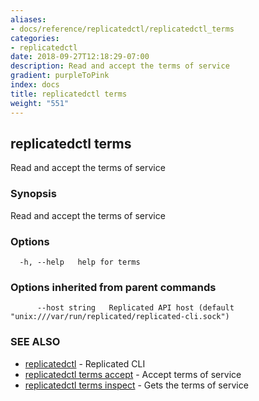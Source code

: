 ```yaml
---
aliases:
- docs/reference/replicatedctl/replicatedctl_terms
categories:
- replicatedctl
date: 2018-09-27T12:18:29-07:00
description: Read and accept the terms of service
gradient: purpleToPink
index: docs
title: replicatedctl terms
weight: "551"
---
```


## replicatedctl terms

Read and accept the terms of service

### Synopsis

Read and accept the terms of service

### Options

```
  -h, --help   help for terms
```

### Options inherited from parent commands

```
      --host string   Replicated API host (default "unix:///var/run/replicated/replicated-cli.sock")
```

### SEE ALSO

* [replicatedctl](/api/replicatedctl/)	 - Replicated CLI
* [replicatedctl terms accept](/api/replicatedctl/replicatedctl_terms_accept/)	 - Accept terms of service
* [replicatedctl terms inspect](/api/replicatedctl/replicatedctl_terms_inspect/)	 - Gets the terms of service

